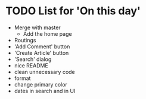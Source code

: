 # TODO List for 'On this day'

* Merge with master
    * Add the home page
* Routings
* 'Add Comment' button
* 'Create Article' button
* 'Search' dialog
* nice README
* clean unnecessary code
* format
* change primary color
* dates in search and in UI